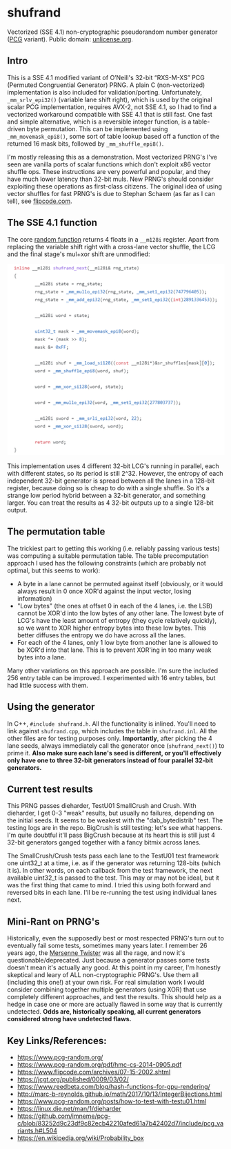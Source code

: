 # shufrand
Vectorized (SSE 4.1) non-cryptographic pseudorandom number generator ([PCG](https://en.wikipedia.org/wiki/Permuted_congruential_generator) variant). Public domain: [unlicense.org](https://unlicense.org/).

## Intro

This is a SSE 4.1 modified variant of O’Neill's 32-bit “RXS-M-XS” PCG (Permuted Congruential Generator) PRNG. A plain C (non-vectorized) implementation is also included for validation/porting. Unfortunately, `_mm_srlv_epi32()` (variable lane shift right), which is used by the original scalar PCG implementation, requires AVX-2, not SSE 4.1, so I had to find a vectorized workaround compatible with SSE 4.1 that is still fast. One fast and simple alternative, which is a reversible integer function, is a table-driven byte permutation. This can be implemented using `_mm_movemask_epi8()`, some sort of table lookup based off a function of the returned 16 mask bits, followed by `_mm_shuffle_epi8()`.

I'm mostly releasing this as a demonstration. Most vectorized PRNG's I've seen are vanilla ports of scalar functions which don't exploit x86 vector shuffle ops. These instructions are very powerful and popular, and they have much lower latency than 32-bit muls. New PRNG's should consider exploiting these operations as first-class citizens. The original idea of using vector shuffles for fast PRNG's is due to Stephan Schaem (as far as I can tell), see [flipcode.com](https://www.flipcode.com/archives/07-15-2002.shtml).

## The SSE 4.1 function

The core [random function](https://github.com/richgel999/shufrand/blob/main/shufrand.h#L65) returns 4 floats in a `__m128i` register. Apart from replacing the variable shift right with a cross-lane vector shuffle, the LCG and the final stage's mul+xor shift are unmodified:

![shufrange function](shufrand_func_png.png "shufrange SSE 4.1 implementation")

This implementation uses 4 different 32-bit LCG's running in parallel, each with different states, so its period is still 2^32. However, the entropy of each independent 32-bit generator is spread between all the lanes in a 128-bit register, because doing so is cheap to do with a single shuffle. So it's a strange low period hybrid between a 32-bit generator, and something larger. You can treat the results as 4 32-bit outputs up to a single 128-bit output.

## The permutation table

The trickiest part to getting this working (i.e. reliably passing various tests) was computing a suitable permutation table. The table precomputation approach I used has the following constraints (which are probably not optimal, but this seems to work):
- A byte in a lane cannot be permuted against itself (obviously, or it would always result in 0 once XOR'd against the input vector, losing information)
- "Low bytes" (the ones at offset 0 in each of the 4 lanes, i.e. the LSB) cannot be XOR'd into the low bytes of any other lane. The lowest byte of LCG's have the least amount of entropy (they cycle relatively quickly), so we want to XOR higher entropy bytes into these low bytes. This better diffuses the entropy we do have across all the lanes.
- For each of the 4 lanes, only 1 low byte from another lane is allowed to be XOR'd into that lane. This is to prevent XOR'ing in too many weak bytes into a lane.

Many other variations on this approach are possible. I'm sure the included 256 entry table can be improved. I experimented with 16 entry tables, but had little success with them.

## Using the generator
In C++, `#include shufrand.h`. All the functionality is inlined. You'll need to link against `shufrand.cpp`, which includes the table in `shufrand.inl`. All the other files are for testing purposes only. **Importantly**, after picking the 4 lane seeds, always immediately call the generator once (`shufrand_next()`) to prime it. **Also make sure each lane's seed is different, or you'll effectively only have one to three 32-bit generators instead of four parallel 32-bit generators.**

## Current test results

This PRNG passes dieharder, TestU01 SmallCrush and Crush. With dieharder, I get 0-3 "weak" results, but usually no failures, depending on the initial seeds. It seems to be weakest with the "dab_bytedistrib" test. The testing logs are in the repo. BigCrush is still testing; let's see what happens. I'm quite doubtful it'll pass BigCrush because at its heart this is still just 4 32-bit generators ganged together with a fancy bitmix across lanes. 

The SmallCrush/Crush tests pass each lane to the TestU01 test framework one uint32_t at a time, i.e. as if the generator was returning 128-bits (which it is). In other words, on each callback from the test framework, the next available uint32_t is passed to the test. This may or may not be ideal, but it was the first thing that came to mind. I tried this using both forward and reversed bits in each lane. I'll be re-running the test using individual lanes next.

## Mini-Rant on PRNG's

Historically, even the supposedly best or most respected PRNG's turn out to eventually fail some tests, sometimes many years later. I remember 26 years ago, the [Mersenne Twister](https://en.wikipedia.org/wiki/Mersenne_Twister) was all the rage, and now it's questionable/deprecated. Just because a generator passes some tests doesn't mean it's actually any good. At this point in my career, I'm honestly skeptical and leary of ALL non-cryptographic PRNG's. Use them all (including this one!) at your own risk. For real simulation work I would consider combining together multiple generators (using XOR) that use completely different approaches, and test the results. This should help as a hedge in case one or more are actually flawed in some way that is currently undetected. **Odds are, historically speaking, all current generators considered strong have undetected flaws.**

## Key Links/References:  
- https://www.pcg-random.org/
- https://www.pcg-random.org/pdf/hmc-cs-2014-0905.pdf
- https://www.flipcode.com/archives/07-15-2002.shtml
- https://jcgt.org/published/0009/03/02/
- https://www.reedbeta.com/blog/hash-functions-for-gpu-rendering/
- http://marc-b-reynolds.github.io/math/2017/10/13/IntegerBijections.html
- https://www.pcg-random.org/posts/how-to-test-with-testu01.html
- https://linux.die.net/man/1/dieharder
- https://github.com/imneme/pcg-c/blob/83252d9c23df9c82ecb42210afed61a7b42402d7/include/pcg_variants.h#L504
- https://en.wikipedia.org/wiki/Probability_box
